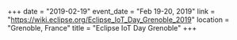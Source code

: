 +++
date = "2019-02-19"
event_date = "Feb 19-20, 2019"
link = "https://wiki.eclipse.org/Eclipse_IoT_Day_Grenoble_2019"
location = "Grenoble, France"
title = "Eclipse IoT Day Grenoble"
+++
